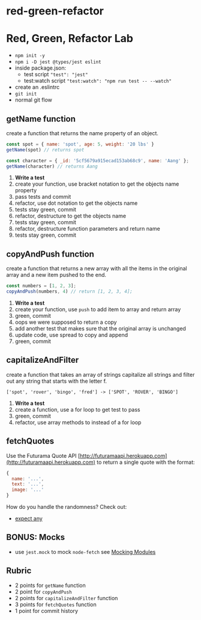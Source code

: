 # red-green-refactor

# Red, Green, Refactor Lab

* `npm init -y`
* `npm i -D jest @types/jest eslint`
* inside package.json:
  * test script `"test": "jest"`
  * test:watch script `"test:watch": "npm run test -- --watch"`
* create an .eslintrc
* `git init`
* normal git flow

## getName function

create a function that returns the name property of an object.

```js
const spot = { name: 'spot', age: 5, weight: '20 lbs' }
getName(spot) // returns spot

const character = { _id: '5cf5679a915ecad153ab68c9', name: 'Aang' };
getName(character) // returns Aang
```

1. **Write a test**
1. create your function, use bracket notation to get the objects name property
1. pass tests and commit
1. refactor, use dot notation to get the objects name
1. tests stay green, commit
1. refactor, destructure to get the objects name
1. tests stay green, commit
1. refactor, destructure function parameters and return name
1. tests stay green, commit

## copyAndPush function

create a function that returns a new array with all the items in the original array
and a new item pushed to the end.

```js
const numbers = [1, 2, 3];
copyAndPush(numbers, 4) // return [1, 2, 3, 4];
```

1. **Write a test**
1. create your function, use `push` to add item to array and return array
1. green, commit
1. oops we were supposed to return a copy
1. add another test that makes sure that the original array is unchanged
1. update code, use spread to copy and append
1. green, commit

## capitalizeAndFilter

create a function that takes an array of strings capitalize all strings and filter
out any string that starts with the letter f.

`['spot', 'rover', 'bingo', 'fred'] -> ['SPOT', 'ROVER', 'BINGO']`

1. **Write a test**
1. create a function, use a for loop to get test to pass
1. green, commit
1. refactor, use array methods to instead of a for loop

## fetchQuotes

Use the Futurama Quote API [http://futuramaapi.herokuapp.com](http://futuramaapi.herokuapp.com)
to return a single quote with the format:

```js
{
  name: '...',
  text: '...',
  image: '...'
}
```

How do you handle the randomness? Check out:

* [expect any](https://jestjs.io/docs/en/expect#expectanyconstructor)

## BONUS: Mocks

* use `jest.mock` to mock `node-fetch` see [Mocking Modules](https://jestjs.io/docs/en/mock-functions#mocking-modules)

## Rubric

* 2 points for `getName` function
* 2 point for `copyAndPush`
* 2 points for `capitalizeAndFilter` function
* 3 points for `fetchQuotes` function
* 1 point for commit history